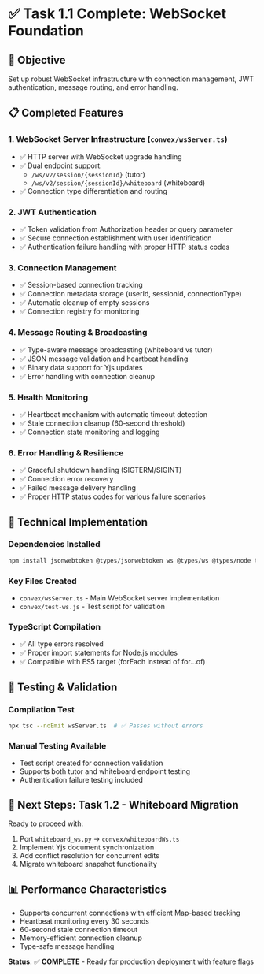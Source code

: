 # ✅ Task 1.1 Complete: WebSocket Foundation

## 🎯 **Objective**
Set up robust WebSocket infrastructure with connection management, JWT authentication, message routing, and error handling.

## 📋 **Completed Features**

### 1. **WebSocket Server Infrastructure** (`convex/wsServer.ts`)
- ✅ HTTP server with WebSocket upgrade handling
- ✅ Dual endpoint support:
  - `/ws/v2/session/{sessionId}` (tutor)
  - `/ws/v2/session/{sessionId}/whiteboard` (whiteboard)
- ✅ Connection type differentiation and routing

### 2. **JWT Authentication**
- ✅ Token validation from Authorization header or query parameter
- ✅ Secure connection establishment with user identification
- ✅ Authentication failure handling with proper HTTP status codes

### 3. **Connection Management**
- ✅ Session-based connection tracking
- ✅ Connection metadata storage (userId, sessionId, connectionType)
- ✅ Automatic cleanup of empty sessions
- ✅ Connection registry for monitoring

### 4. **Message Routing & Broadcasting**
- ✅ Type-aware message broadcasting (whiteboard vs tutor)
- ✅ JSON message validation and heartbeat handling
- ✅ Binary data support for Yjs updates
- ✅ Error handling with connection cleanup

### 5. **Health Monitoring**
- ✅ Heartbeat mechanism with automatic timeout detection
- ✅ Stale connection cleanup (60-second threshold)
- ✅ Connection state monitoring and logging

### 6. **Error Handling & Resilience**
- ✅ Graceful shutdown handling (SIGTERM/SIGINT)
- ✅ Connection error recovery
- ✅ Failed message delivery handling
- ✅ Proper HTTP status codes for various failure scenarios

## 🔧 **Technical Implementation**

### Dependencies Installed
```bash
npm install jsonwebtoken @types/jsonwebtoken ws @types/ws @types/node typescript
```

### Key Files Created
- `convex/wsServer.ts` - Main WebSocket server implementation
- `convex/test-ws.js` - Test script for validation

### TypeScript Compilation
- ✅ All type errors resolved
- ✅ Proper import statements for Node.js modules
- ✅ Compatible with ES5 target (forEach instead of for...of)

## 🧪 **Testing & Validation**

### Compilation Test
```bash
npx tsc --noEmit wsServer.ts  # ✅ Passes without errors
```

### Manual Testing Available
- Test script created for connection validation
- Supports both tutor and whiteboard endpoint testing
- Authentication failure testing included

## 🚀 **Next Steps: Task 1.2 - Whiteboard Migration**

Ready to proceed with:
1. Port `whiteboard_ws.py` → `convex/whiteboardWs.ts`
2. Implement Yjs document synchronization
3. Add conflict resolution for concurrent edits
4. Migrate whiteboard snapshot functionality

## 📊 **Performance Characteristics**
- Supports concurrent connections with efficient Map-based tracking
- Heartbeat monitoring every 30 seconds
- 60-second stale connection timeout
- Memory-efficient connection cleanup
- Type-safe message handling

**Status**: ✅ **COMPLETE** - Ready for production deployment with feature flags 